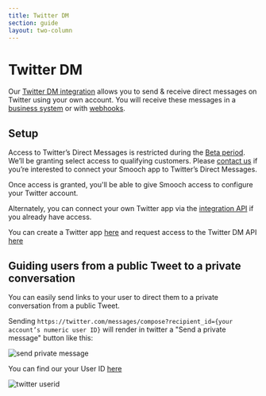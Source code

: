 ```yaml
---
title: Twitter DM
section: guide
layout: two-column
---
```


# Twitter DM

Our [Twitter DM integration](https://app.smooch.io/integrations/twitter) allows you to send & receive direct messages on Twitter using your own account. You will receive these messages in a [business system](https://docs.smooch.io/guide/business-systems/) or with [webhooks](https://docs.smooch.io/rest/#webhooks).

## Setup

Access to Twitter’s Direct Messages is restricted during the [Beta period](https://dev.twitter.com/webhooks/account-activity). We’ll be granting select access to qualifying customers. Please [contact us](https://smooch.formstack.com/forms/twitter) if you’re interested to connect your Smooch app to Twitter’s Direct Messages. 

Once access is granted, you'll be able to give Smooch access to configure your Twitter account. 

Alternately, you can connect your own Twitter app via the [integration API](https://docs.smooch.io/rest/#twitter) if you already have access. 

You can create a Twitter app [here](https://apps.twitter.com/) and request access to the Twitter DM API [here](https://gnipinc.formstack.com/forms/account_activity_api_configuration_request_form)

## Guiding users from a public Tweet to a private conversation

You can easily send links to your user to direct them to a private conversation from a public Tweet.

Sending `https://twitter.com/messages/compose?recipient_id={your account’s numeric user ID}` will render in twitter a "Send a private message" button like this:

![send private message](/images/twitter_private.png)

You can find our your User ID [here](https://twitter.com/settings/your_twitter_data)

![twitter userid](/images/twitter_userid.png)






